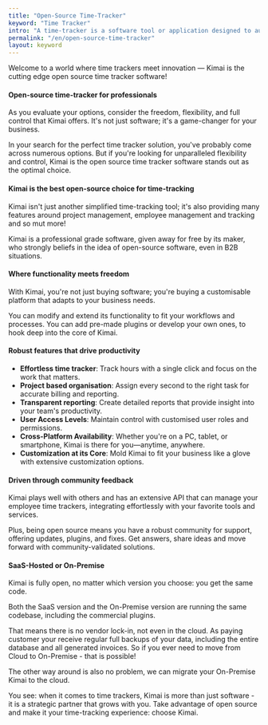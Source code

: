 ```yaml
---
title: "Open-Source Time-Tracker"
keyword: "Time Tracker"
intro: "A time-tracker is a software tool or application designed to automatically or manually record and monitor how time is spent on various activities, tasks, or projects, helping individuals and organizations measure and analyze their time usage."
permalink: "/en/open-source-time-tracker"
layout: keyword
---
```


Welcome to a world where time trackers meet innovation — Kimai is the cutting edge open source time tracker software!

#### Open-source time-tracker for professionals

As you evaluate your options, consider the freedom, flexibility, and full control that Kimai offers. 
It's not just software; it's a game-changer for your business.

In your search for the perfect time tracker solution, you've probably come across numerous options.
But if you're looking for unparalleled flexibility and control, Kimai is the open source time tracker software stands out as the optimal choice.

#### Kimai is the best open-source choice for time-tracking

Kimai isn't just another simplified time-tracking tool; it's also providing many features around project management, employee management and tracking and so mut more! 

Kimai is a professional grade software, given away for free by its maker, who strongly beliefs in the idea of open-source software, even in B2B situations.

#### Where functionality meets freedom

With Kimai, you're not just buying software; you're buying a customisable platform that adapts to your business needs. 

You can modify and extend its functionality to fit your workflows and processes. You can add pre-made plugins or develop your own ones, to hook deep into the core of Kimai.

#### Robust features that drive productivity

- **Effortless time tracker**: Track hours with a single click and focus on the work that matters.
- **Project based organisation**: Assign every second to the right task for accurate billing and reporting.
- **Transparent reporting**: Create detailed reports that provide insight into your team's productivity.
- **User Access Levels**: Maintain control with customised user roles and permissions.
- **Cross-Platform Availability**: Whether you're on a PC, tablet, or smartphone, Kimai is there for you—anytime, anywhere.
- **Customization at its Core**: Mold Kimai to fit your business like a glove with extensive customization options.

#### Driven through community feedback

Kimai plays well with others and has an extensive API that can manage your employee time trackers, integrating effortlessly with your favorite tools and services.

Plus, being open source means you have a robust community for support, offering updates, plugins, and fixes.
Get answers, share ideas and move forward with community-validated solutions.

#### SaaS-Hosted or On-Premise

Kimai is fully open, no matter which version you choose: you get the same code.

Both the SaaS version and the On-Premise version are running the same codebase, including the commercial plugins.

That means there is no vendor lock-in, not even in the cloud. As paying customer your receive regular full backups of your data, including the entire database and all generated invoices.
So if you ever need to move from Cloud to On-Premise - that is possible!

The other way around is also no problem, we can migrate your On-Premise Kimai to the cloud.

You see: when it comes to time trackers, Kimai is more than just software - it is a strategic partner that grows with you.
Take advantage of open source and make it your time-tracking experience: choose Kimai.
